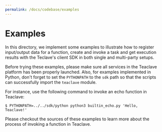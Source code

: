```yaml
---
permalink: /docs/codebase/examples
---
```


# Examples

In this directory, we implement some examples to illustrate how to register
input/output data for a function, create and invoke a task and get execution
results with the Teclave's client SDK in both single and multi-party setups.

Before trying these examples, please make sure all services in the Teaclave
platform has been properly launched. Also, for examples implemented in Python,
don't forget to set the `PYTHONPATH` to the `sdk` path so that the scripts can
successfully import the `teaclave` module.

For instance, use the following command to invoke an echo function in Teaclave:

```
$ PYTHONPATH=../../sdk/python python3 builtin_echo.py 'Hello, Teaclave!'
```

Please checkout the sources of these examples to learn more about the process of
invoking a function in Teaclave.
